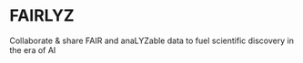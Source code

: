 # FAIRLYZ
Collaborate &amp; share FAIR and anaLYZable data to fuel scientific discovery in the era of AI
